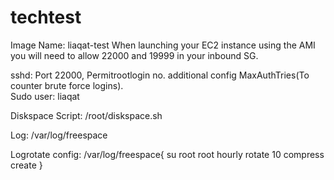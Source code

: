 # techtest

Image Name: liaqat-test
When launching your EC2 instance using the AMI you will need to allow 22000 and 19999 in your inbound SG. 

sshd: Port 22000, Permitrootlogin no. 
additional config MaxAuthTries(To counter brute force logins).  
Sudo user: liaqat

Diskspace Script: /root/diskspace.sh

Log: /var/log/freespace

Logrotate config:
/var/log/freespace{
    su root root
    hourly
    rotate 10
    compress
    create 
}


